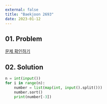 ```yaml
---
external: false
title: "Baekjoon 2693"
date: 2023-01-12
---
```


## 01. Problem

[문제 확인하기](https://www.acmicpc.net/problem/2693)

## 02. Solution

```Python
n = int(input())
for i in range(n):
    number = list(map(int, input().split()))
    number.sort()
    print(number[-3])
```
